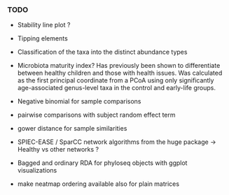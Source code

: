 ### TODO

 * Stability line plot ?

 * Tipping elements

 * Classification of the taxa into the distinct abundance types

 * Microbiota maturity index? Has previously been shown to differentiate between healthy children and those with health issues. Was calculated as the first principal coordinate from a PCoA using only significantly age-associated genus-level taxa in the control and early-life groups.
 
 * Negative binomial for sample comparisons

 * pairwise comparisons with subject random effect term

 * gower distance for sample similarities

 * SPIEC-EASE / SparCC network algorithms from the huge package -> Healthy vs other networks ?


 * Bagged and ordinary RDA for phyloseq objects with ggplot visualizations

 * make neatmap ordering available also for plain matrices


